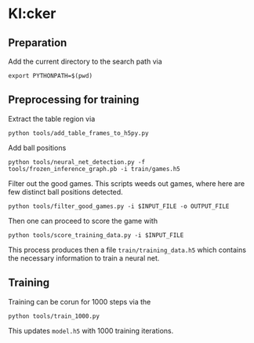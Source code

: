 # KI:cker
## Preparation

Add the current directory to the search path via
```
export PYTHONPATH=$(pwd)
``` 

## Preprocessing for training

Extract the table region via
```
python tools/add_table_frames_to_h5py.py
```
Add ball positions
```
python tools/neural_net_detection.py -f tools/frozen_inference_graph.pb -i train/games.h5
```
Filter out the good games. This scripts weeds out games, where here are few distinct ball positions detected.
```
python tools/filter_good_games.py -i $INPUT_FILE -o OUTPUT_FILE
```
Then one can proceed to score the game with
```
python tools/score_training_data.py -i $INPUT_FILE
```
This process produces then a file `train/training_data.h5` which contains the necessary information to train a neural net.

## Training

Training can be  corun for 1000 steps via the
```
python tools/train_1000.py
```
This updates `model.h5` with 1000 training iterations.